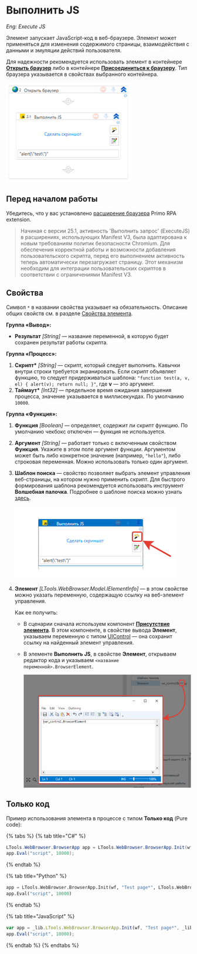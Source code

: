 # Выполнить JS
*Eng: Execute JS*

Элемент запускает JavaScript-код в веб-браузере. Элемент может применяться для изменения содержимого страницы, взаимодействия с данными и эмуляции действий пользователя.

Для надежности рекомендуется использовать элемент в контейнере [**Открыть браузер**](https://docs.primo-rpa.ru/primo-rpa/g_elements/el_basic/els_browser/el_browser_open) либо в контейнере [**Присоединиться к браузеру**](https://docs.primo-rpa.ru/primo-rpa/g_elements/el_basic/els_browser/el_browser_attach). Тип браузера указывается в свойствах выбранного контейнера. 

![Элемент Выполнить JS](<../../../.gitbook/assets/execute-js-in-container.png>)

## Перед началом работы

Убедитесь, что у вас установлено [расширение браузера](https://docs.primo-rpa.ru/primo-rpa/primo-studio/settings/plugin-install) Primo RPA extension. 

> Начиная с версии 25.1, активность 'Выполнить запрос' (ExecuteJS) в расширениях, использующих Manifest V3, была адаптирована к новым требованиям политик безопасности Chromium. Для обеспечения корректной работы и возможности добавления пользовательского скрипта, перед его выполнением активность теперь автоматически перезагружает страницу. Этот механизм необходим для интеграции пользовательских скриптов в соответствии с ограничениями Manifest V3. 


## Свойства
Символ `*` в названии свойства указывает на обязательность. Описание общих свойств см. в разделе [Свойства элемента](https://docs.primo-rpa.ru/primo-rpa/primo-studio/process/elements#svoistva-elementa).


**Группа «Вывод»:**
* **Результат** *[String]* — название переменной, в которую будет сохранен результат работы скрипта. 

**Группа «Процесс»:**
1. **Скрипт\*** *[String]* — скрипт, который следует выполнить. Кавычки внутри строки требуется экранировать. Если скрипт объявляет функцию, то следует придерживаться шаблона: `"function test(a, v, el) { alert(v); return null; }"`, где **v** — это аргумент.
1. **Таймаут\*** *[Int32]* — предельное время ожидания завершения процесса, значение указывается в миллисекундах. По умолчанию `10000`.

**Группа «Функция»:**
1. **Функция** *[Boolean]* — определяет, содержит ли скрипт функцию. По умолчанию чекбокс отключен — функция не используется.
1. **Аргумент** *[String]* — работает только с включенным свойством **Функция**. Укажите в этом поле аргумент функции. Аргументом может быть либо конкретное значение (например, `"hello"`), либо строковая переменная. Можно использовать только один аргумент.
1. **Шаблон поиска** — свойство позволяет выбрать элемент управления веб-страницы, на котором нужно применить скрипт. Для быстрого формирования шаблона рекомендуется использовать инструмент **Волшебная палочка**. Подробнее о шаблоне поиска можно узнать [здесь](https://docs.primo-rpa.ru/primo-rpa/primo-studio/process/searchpatterns). 

    ![Иконка волшебной палочки](<../../../.gitbook/assets/execute-js-selector.png>) 

1. **Элемент** *[LTools.WebBrowser.Model.IElementInfo]* — в этом свойстве можно указать переменную, содержащую ссылку на веб-элемент управления.
  
   Как ее получить:
   * В сценарии сначала используем компонент [**Присутствие элемента**](https://docs.primo-rpa.ru/primo-rpa/g_elements/el_basic/els_uiinteraction/el_exists). В этом компоненте, в свойстве вывода **Элемент**, указываем переменную с типом [UIControl](https://docs.primo-rpa.ru/primo-rpa/g_elements/el_basic/els_uiinteraction/datatypes/uicontrol) — она сохранит ссылку на найденный элемент управления.
   * В элементе **Выполнить JS**, в свойстве **Элемент**, открываем редактор кода и указываем `<название переменной>.BrowserElement`.
  
     ![Как открыть редактор кода](<../../../.gitbook/assets/execute-js-browser-element.png>)                                                                  


## Только код

Пример использования элемента в процессе с типом **Только код** (Pure code):

{% tabs %}
{% tab title="C#" %}
```csharp
LTools.WebBrowser.BrowserApp app = LTools.WebBrowser.BrowserApp.Init(wf, "Test page*", LTools.WebBrowser.Model.BrowserTypes_Short.IE);
app.Eval("script", 10000);
```
{% endtab %}

{% tab title="Python" %}
```python
app = LTools.WebBrowser.BrowserApp.Init(wf, "Test page*", LTools.WebBrowser.Model.BrowserTypes_Short.IE)
app.Eval("script", 10000)
```
{% endtab %}

{% tab title="JavaScript" %}
```javascript
var app = _lib.LTools.WebBrowser.BrowserApp.Init(wf, "Test page*", _lib.LTools.WebBrowser.Model.BrowserTypes_Short.IE);
app.Eval("script", 10000);
```
{% endtab %}
{% endtabs %} 
